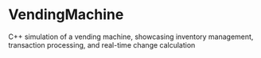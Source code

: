 # VendingMachine
C++ simulation of a vending machine, showcasing inventory management, transaction processing, and real-time change calculation
